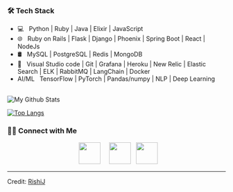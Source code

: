 <h3>🛠 Tech Stack</h3>

- 💻 &nbsp; Python | Ruby | Java | Elixir | JavaScript 
- 🌐 &nbsp; Ruby on Rails | Flask | Django | Phoenix | Spring Boot | React | NodeJs
- 🛢 &nbsp; MySQL | PostgreSQL | Redis | MongoDB
- 🔧 &nbsp;  Visual Studio code | Git | Grafana | Heroku | New Relic | Elastic Search | ELK | RabbitMQ | LangChain | Docker
- AI/ML &nbsp; TensorFlow | PyTorch | Pandas/numpy | NLP | Deep Learning 

<br>

<!-- ![souvik's Github Stats](https://github-readme-stats.vercel.app/api?username=devSouvik&show_icons=true&title_color=fff&icon_color=79ff97&text_color=9f9f9f&bg_color=151515) -->
<img align="center" src="https://github-readme-stats.vercel.app/api?username=rishirajkumar97&include_all_commits=true&count_private=true&show_icons=true&line_height=20&title_color=7A7ADB&icon_color=2234AE&text_color=D3D3D3&bg_color=0,000000,130F40" alt="My Github Stats">

</br>


[![Top Langs](https://github-readme-stats.vercel.app/api/top-langs/?username=rishirajkumar97&layout=compact&text_color=daf7dc&bg_color=151515)](https://github.com/devSouvik/github-readme-stats)

<h3> 🤝🏻 Connect with Me </h3>

<p align="center">
&nbsp; <a href="https://twitter.com/lordrishi007" target="_blank" rel="noopener noreferrer"><img src="https://img.icons8.com/plasticine/100/000000/twitter.png" width="50" /></a> 
&nbsp; 
&nbsp; <a href="https://www.linkedin.com/in/rishijawahar/" target="_blank" rel="noopener noreferrer"><img src="https://img.icons8.com/plasticine/100/000000/linkedin.png" width="50" /></a>
&nbsp; <a href="mailto:jrishirajkumar@gmail.com" target="_blank" rel="noopener noreferrer"><img src="https://img.icons8.com/plasticine/100/000000/gmail.png"  width="50" /></a>
</p>


----
Credit: [RishiJ](https://github.com/rishirajkumar97)
